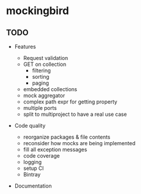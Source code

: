 # mockingbird

## TODO

* Features
  * Request validation
  * GET on collection
    * filtering
    * sorting
    * paging
  * embedded collections
  * mock aggregator
  * complex path expr for getting property
  * multiple ports
  * split to multiproject to have a real use case
  
* Code quality
  * reorganize packages & file contents
  * reconsider how mocks are being implemented
  * fill all exception messages
  * code coverage
  * logging
  * setup CI
  * Bintray

* Documentation
